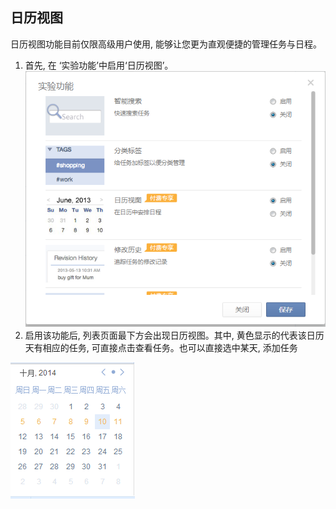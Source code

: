 ## 日历视图
日历视图功能目前仅限高级用户使用, 能够让您更为直观便捷的管理任务与日程。
1.	首先, 在 ‘实验功能’中启用‘日历视图’。![](../images/image024.png)
2.	启用该功能后, 列表页面最下方会出现日历视图。其中, 黄色显示的代表该日历天有相应的任务, 可直接点击查看任务。也可以直接选中某天, 添加任务


![](../images/image026.png)
